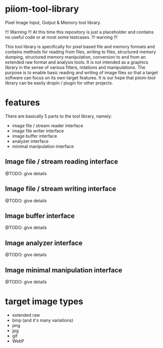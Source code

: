 # piiom-tool-library
Pixel Image Input, Output &amp; Memory tool library.

!!! Warning !!! At this time this repository is just a placeholder and contains no useful code or at most some testcases. !!! warning !!!

This tool library is specifically for pixel based file and memory formats and contains methods for reading from files, writing to files, structured memory dumping, structured memory manipulation, conversion to and from an extended raw format and analysis tools.  It is not intended as a graphics library in the sense of various filters, rotations and manipulations.  The purpose is to enable basic reading and writing of image files so that a target software can focus on its own target features.  It is our hope that piiom-tool library can be easily dropin / plugin for other projects.

# features

There are basically 5 parts to the tool library, namely:
+ image file / stream reader interface
+ image file writer interface
+ image buffer interface
+ analyzer interface
+ minimal manipulation interface

## Image file / stream reading interface

@TODO: give details

## Image file / stream writing interface

@TODO: give details

## Image buffer interface

@TODO: give details

## Image analyzer interface

@TODO: give details

## Image minimal manipulation interface

@TODO: give details

# target image types

+ extended raw
+ bmp (and it's many variations)
+ png
+ jpg
+ gif
+ WebP



